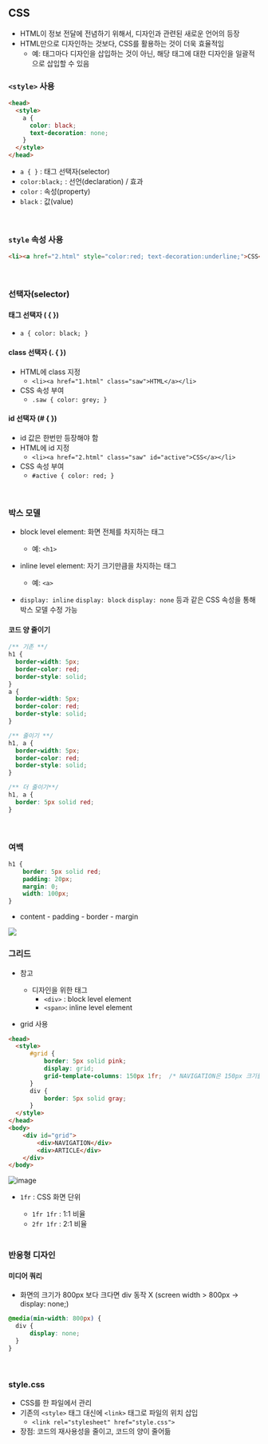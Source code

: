 ## CSS
- HTML이 정보 전달에 전념하기 위해서, 디자인과 관련된 새로운 언어의 등장
- HTML만으로 디자인하는 것보다, CSS를 활용하는 것이 더욱 효율적임
  - 예: 태그마다 디자인을 삽입하는 것이 아닌, 해당 태그에 대한 디자인을 일괄적으로 삽입할 수 있음

### `<style>` 사용
```html
<head>
  <style>
    a {
      color: black;
      text-decoration: none;
    }
  </style>
</head>
```
- `a { }` : 태그 선택자(selector)
- `color:black;` : 선언(declaration) / 효과
- `color` : 속성(property)
- `black` : 값(value)

<br>

### `style` 속성 사용
```html
<li><a href="2.html" style="color:red; text-decoration:underline;">CSS</a></li>
```

<br>

### 선택자(selector)
#### 태그 선택자 ( { })
- `a { color: black; }`

#### class 선택자 (. { })
- HTML에 class 지정
  - `<li><a href="1.html" class="saw">HTML</a></li>`
- CSS 속성 부여
  - `.saw { color: grey; }`

#### id 선택자 (# { })
- id 값은 한번만 등장해야 함
- HTML에 id 지정
  - `<li><a href="2.html" class="saw" id="active">CSS</a></li>`
- CSS 속성 부여
  - `#active { color: red; }`

<br>

### 박스 모델
- block level element: 화면 전체를 차지하는 태그
  - 예: `<h1>`
- inline level element: 자기 크기만큼을 차지하는 태그
  - 예: `<a>`

- `display: inline` `display: block` `display: none`  등과 같은 CSS 속성을 통해 박스 모델 수정 가능

#### 코드 양 줄이기
```css
/** 기존 **/
h1 {
  border-width: 5px;
  border-color: red;
  border-style: solid;
}
a {
  border-width: 5px;
  border-color: red;
  border-style: solid;
}

/** 줄이기 **/
h1, a {
  border-width: 5px;
  border-color: red;
  border-style: solid;
}

/** 더 줄이기**/
h1, a {
  border: 5px solid red;
}
```

<br>

### 여백
```css
h1 {
    border: 5px solid red;
    padding: 20px;
    margin: 0;
    width: 100px;
}
```

- content - padding - border - margin

<img src="https://static.javatpoint.com/csspages/images/margin-padding.png">

<br>

### 그리드
- 참고
  - 디자인을 위한 태그
    - `<div>` : block level element
    - `<span>`: inline level element

- grid 사용
```html
<head>
  <style>
      #grid {
          border: 5px solid pink;
          display: grid;
          grid-template-columns: 150px 1fr;  /* NAVIGATION은 150px 크기를, ARTICLE은 나머지 크기를 가짐 */
      }
      div {
          border: 5px solid gray;
      }
  </style>
</head>
<body>
    <div id="grid">
        <div>NAVIGATION</div>
        <div>ARTICLE</div>
    </div>
</body>
```

![image](https://user-images.githubusercontent.com/87802191/219864751-597a8f96-5481-40ca-ab87-b71acfcedbee.png)

- `1fr` : CSS 화면 단위
  - `1fr 1fr` : 1:1 비율
  - `2fr 1fr` : 2:1 비율

  <br>

### 반응형 디자인
#### 미디어 쿼리
- 화면의 크기가 800px 보다 크다면 div 동작 X (screen width > 800px -> display: none;)
```css
@media(min-width: 800px) {
  div {
      display: none;
  }
}
```

<br>

### style.css
- CSS를 한 파일에서 관리
- 기존의 `<style>` 태그 대신에 `<link>` 태그로 파일의 위치 삽입
  - `<link rel="stylesheet" href="style.css">`
- 장점: 코드의 재사용성을 줄이고, 코드의 양이 줄어듦